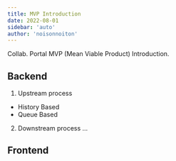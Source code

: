 ```yaml
---
title: MVP Introduction
date: 2022-08-01
sidebar: 'auto'
author: 'noisonnoiton'
---
```


Collab. Portal MVP (Mean Viable Product) Introduction.

## Backend

1. Upstream process
- History Based
- Queue Based

2. Downstream process
...

## Frontend
